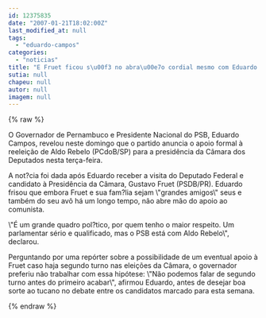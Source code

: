 ```yaml
---
id: 12375835
date: "2007-01-21T18:02:00Z"
last_modified_at: null
tags:
  - "eduardo-campos"
categories:
  - "noticias"
title: "E Fruet ficou s\u00f3 no abra\u00e7o cordial mesmo com Eduardo Campos"
sutia: null
chapeu: null
autor: null
imagem: null
---
```

{% raw %}
<p><P>O Governador de Pernambuco e Presidente Nacional do PSB, Eduardo Campos, revelou neste domingo que o partido anuncia o apoio formal à reeleição de Aldo Rebelo (PCdoB/SP) para a presidência da Câmara dos Deputados nesta terça-feira.</P></p>
<p><P>A not?cia foi dada após Eduardo receber a visita do Deputado Federal e candidato à Presidência da Câmara, Gustavo Fruet (PSDB/PR). Eduardo frisou que embora Fruet e sua fam?lia sejam \"grandes amigos\" seus e também do seu avô há um longo tempo, não abre mão do apoio ao comunista.</P></p>
<p><P>\"É um grande quadro pol?tico, por quem tenho o maior respeito. Um parlamentar sério e qualificado, mas o PSB está com Aldo Rebelo\", declarou.</P></p>
<p><P>Perguntando por uma repórter sobre a possibilidade de um eventual apoio à Fruet caso haja segundo turno nas eleições da Câmara, o governador preferiu não trabalhar com essa hipótese: \"Não podemos falar de segundo turno antes do primeiro acabar\", afirmou Eduardo, antes de desejar boa sorte ao tucano no debate entre os candidatos marcado para esta semana.</P> </p>
{% endraw %}